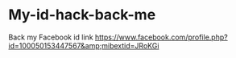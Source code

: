 # My-id-hack-back-me
Back my Facebook id link https://www.facebook.com/profile.php?id=100050153447567&amp;mibextid=JRoKGi
